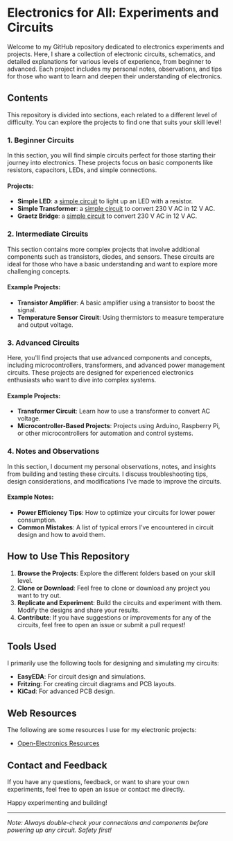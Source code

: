 # Electronics for All: Experiments and Circuits

Welcome to my GitHub repository dedicated to electronics experiments and projects. Here, I share a collection of electronic circuits, schematics, and detailed explanations for various levels of experience, from beginner to advanced. Each project includes my personal notes, observations, and tips for those who want to learn and deepen their understanding of electronics.

## Contents

This repository is divided into sections, each related to a different level of difficulty. You can explore the projects to find one that suits your skill level!

### 1. **Beginner Circuits**
In this section, you will find simple circuits perfect for those starting their journey into electronics. These projects focus on basic components like resistors, capacitors, LEDs, and simple connections.

#### Projects:
- **Simple LED**: a [simple circuit](docs/simple-led.md) to light up an LED with a resistor.
- **Simple Transformer**: a [simple circuit](docs/simple-transformer.md) to convert 230 V AC in 12 V AC.
- **Graetz Bridge**: a [simple circuit](docs/graetz-bridge.md) to convert 230 V AC in 12 V AC.

### 2. **Intermediate Circuits**
This section contains more complex projects that involve additional components such as transistors, diodes, and sensors. These circuits are ideal for those who have a basic understanding and want to explore more challenging concepts.

#### Example Projects:
- **Transistor Amplifier**: A basic amplifier using a transistor to boost the signal.
- **Temperature Sensor Circuit**: Using thermistors to measure temperature and output voltage.

### 3. **Advanced Circuits**
Here, you'll find projects that use advanced components and concepts, including microcontrollers, transformers, and advanced power management circuits. These projects are designed for experienced electronics enthusiasts who want to dive into complex systems.

#### Example Projects:
- **Transformer Circuit**: Learn how to use a transformer to convert AC voltage.
- **Microcontroller-Based Projects**: Projects using Arduino, Raspberry Pi, or other microcontrollers for automation and control systems.

### 4. **Notes and Observations**
In this section, I document my personal observations, notes, and insights from building and testing these circuits. I discuss troubleshooting tips, design considerations, and modifications I’ve made to improve the circuits.

#### Example Notes:
- **Power Efficiency Tips**: How to optimize your circuits for lower power consumption.
- **Common Mistakes**: A list of typical errors I’ve encountered in circuit design and how to avoid them.

## How to Use This Repository

1. **Browse the Projects**: Explore the different folders based on your skill level.
2. **Clone or Download**: Feel free to clone or download any project you want to try out.
3. **Replicate and Experiment**: Build the circuits and experiment with them. Modify the designs and share your results.
4. **Contribute**: If you have suggestions or improvements for any of the circuits, feel free to open an issue or submit a pull request!

## Tools Used
I primarily use the following tools for designing and simulating my circuits:
- **EasyEDA**: For circuit design and simulations.
- **Fritzing**: For creating circuit diagrams and PCB layouts.
- **KiCad**: For advanced PCB design.

## Web Resources

The following are some resources I use for my electronic projects:

* [Open-Electronics Resources](https://github.com/ajaymnk/open-electronics)

## Contact and Feedback
If you have any questions, feedback, or want to share your own experiments, feel free to open an issue or contact me directly.

Happy experimenting and building!

---
*Note: Always double-check your connections and components before powering up any circuit. Safety first!*
